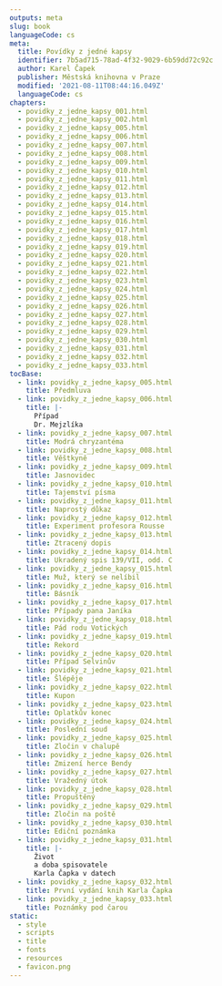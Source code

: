 ```yaml
---
outputs: meta
slug: book
languageCode: cs
meta:
  title: Povídky z jedné kapsy
  identifier: 7b5ad715-78ad-4f32-9029-6b59dd72c92c
  author: Karel Čapek
  publisher: Městská knihovna v Praze
  modified: '2021-08-11T08:44:16.049Z'
  languageCode: cs
chapters:
  - povidky_z_jedne_kapsy_001.html
  - povidky_z_jedne_kapsy_002.html
  - povidky_z_jedne_kapsy_005.html
  - povidky_z_jedne_kapsy_006.html
  - povidky_z_jedne_kapsy_007.html
  - povidky_z_jedne_kapsy_008.html
  - povidky_z_jedne_kapsy_009.html
  - povidky_z_jedne_kapsy_010.html
  - povidky_z_jedne_kapsy_011.html
  - povidky_z_jedne_kapsy_012.html
  - povidky_z_jedne_kapsy_013.html
  - povidky_z_jedne_kapsy_014.html
  - povidky_z_jedne_kapsy_015.html
  - povidky_z_jedne_kapsy_016.html
  - povidky_z_jedne_kapsy_017.html
  - povidky_z_jedne_kapsy_018.html
  - povidky_z_jedne_kapsy_019.html
  - povidky_z_jedne_kapsy_020.html
  - povidky_z_jedne_kapsy_021.html
  - povidky_z_jedne_kapsy_022.html
  - povidky_z_jedne_kapsy_023.html
  - povidky_z_jedne_kapsy_024.html
  - povidky_z_jedne_kapsy_025.html
  - povidky_z_jedne_kapsy_026.html
  - povidky_z_jedne_kapsy_027.html
  - povidky_z_jedne_kapsy_028.html
  - povidky_z_jedne_kapsy_029.html
  - povidky_z_jedne_kapsy_030.html
  - povidky_z_jedne_kapsy_031.html
  - povidky_z_jedne_kapsy_032.html
  - povidky_z_jedne_kapsy_033.html
tocBase:
  - link: povidky_z_jedne_kapsy_005.html
    title: Předmluva
  - link: povidky_z_jedne_kapsy_006.html
    title: |-
      Případ
      Dr. Mejzlíka
  - link: povidky_z_jedne_kapsy_007.html
    title: Modrá chryzantéma
  - link: povidky_z_jedne_kapsy_008.html
    title: Věštkyně
  - link: povidky_z_jedne_kapsy_009.html
    title: Jasnovidec
  - link: povidky_z_jedne_kapsy_010.html
    title: Tajemství písma
  - link: povidky_z_jedne_kapsy_011.html
    title: Naprostý důkaz
  - link: povidky_z_jedne_kapsy_012.html
    title: Experiment profesora Rousse
  - link: povidky_z_jedne_kapsy_013.html
    title: Ztracený dopis
  - link: povidky_z_jedne_kapsy_014.html
    title: Ukradený spis 139/VII, odd. C
  - link: povidky_z_jedne_kapsy_015.html
    title: Muž, který se nelíbil
  - link: povidky_z_jedne_kapsy_016.html
    title: Básník
  - link: povidky_z_jedne_kapsy_017.html
    title: Případy pana Janíka
  - link: povidky_z_jedne_kapsy_018.html
    title: Pád rodu Votických
  - link: povidky_z_jedne_kapsy_019.html
    title: Rekord
  - link: povidky_z_jedne_kapsy_020.html
    title: Případ Selvinův
  - link: povidky_z_jedne_kapsy_021.html
    title: Šlépěje
  - link: povidky_z_jedne_kapsy_022.html
    title: Kupon
  - link: povidky_z_jedne_kapsy_023.html
    title: Oplatkův konec
  - link: povidky_z_jedne_kapsy_024.html
    title: Poslední soud
  - link: povidky_z_jedne_kapsy_025.html
    title: Zločin v chalupě
  - link: povidky_z_jedne_kapsy_026.html
    title: Zmizení herce Bendy
  - link: povidky_z_jedne_kapsy_027.html
    title: Vražedný útok
  - link: povidky_z_jedne_kapsy_028.html
    title: Propuštěný
  - link: povidky_z_jedne_kapsy_029.html
    title: Zločin na poště
  - link: povidky_z_jedne_kapsy_030.html
    title: Ediční poznámka
  - link: povidky_z_jedne_kapsy_031.html
    title: |-
      Život
      a doba spisovatele
      Karla Čapka v datech
  - link: povidky_z_jedne_kapsy_032.html
    title: První vydání knih Karla Čapka
  - link: povidky_z_jedne_kapsy_033.html
    title: Poznámky pod čarou
static:
  - style
  - scripts
  - title
  - fonts
  - resources
  - favicon.png
---
```

